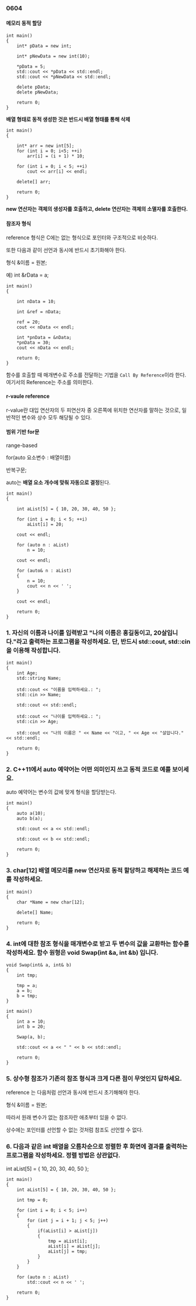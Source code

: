 ### 0604

#### 메모리 동적 할당

```
int main()
{
    int* pData = new int;

    int* pNewData = new int(10);

    *pData = 5;
    std::cout << *pData << std::endl;
    std::cout << *pNewData << std::endl;

    delete pData;
    delete pNewData;

    return 0;
}
```

**배열 형태로 동적 생성한 것은 반드시 배열 형태를 통해 삭제**

```
int main()
{

    int* arr = new int[5];
    for (int i = 0; i<5; ++i)
        arr[i] = (i + 1) * 10;

    for (int i = 0; i < 5; ++i)
        cout << arr[i] << endl;

    delete[] arr;

    return 0;
}
```

**new 연산자는 객체의 생성자를 호출하고, delete 연산자는 객체의 소멸자를 호출한다.**

#### 참조자 형식

reference 형식은 C에는 없는 형식으로 포인터와 구조적으로 비슷하다.

또한 다음과 같이 선언과 동시에 반드시 초기화해야 한다.

형식 &이름 = 원본;

예) int &rData = a;

```
int main()
{

    int nData = 10;

    int &ref = nData;

    ref = 20;
    cout << nData << endl;

    int *pnData = &nData;
    *pnData = 30;
    cout << nData << endl;

    return 0;
}
```

함수를 호출할 때 매개변수로 주소를 전달하는 기법을 `Call By Reference`이라 한다. 여기서의 Reference는 주소를 의미한다.

#### r-vaule reference

r-value란 대입 연산자의 두 피연산자 중 오른쪽에 위치한 연산자를 말하는 것으로, 일반적인 변수와 상수 모두 해당될 수 있다.

#### 범위 기반 for문

range-based

for(auto 요소변수 : 배열이름)

  반복구문;

auto는 **배열 요소 개수에 맞춰 자동으로 결정**된다.

```
int main()
{

    int aList[5] = { 10, 20, 30, 40, 50 };

    for (int i = 0; i < 5; ++i)
        aList[i] = 20;

    cout << endl;

    for (auto n : aList)
        n = 10;

    cout << endl;

    for (auto& n : aList)
    {
        n = 10;
        cout << n << ' ';
    }

    cout << endl;

    return 0;
}
```

### 1. 자신의 이름과 나이를 입력받고 "나의 이름은 홍길동이고, 20살입니다."라고 출력하는 프로그램을 작성하세요. 단, 반드시 std::cout, std::cin을 이용해 작성합니다.

```
int main()
{
    int Age;
    std::string Name;

    std::cout << "이름을 입력하세요.: ";
    std::cin >> Name;

    std::cout << std::endl;

    std::cout << "나이를 입력하세요.: ";
    std::cin >> Age;

    std::cout << "나의 이름은 " << Name << "이고, " << Age << "살압니다." << std::endl;

    return 0;
}
```

### 2. C++11에서 auto 예약어는 어떤 의미인지 쓰고 동적 코드로 예를 보이세요.

auto 예약어는 변수의 값에 맞게 형식을 할당받는다.

```
int main()
{
    auto a(10);
    auto b(a);

    std::cout << a << std::endl;

    std::cout << b << std::endl;

    return 0;
}
```

### 3. char[12] 배열 메모리를 new 연산자로 동적 할당하고 해제하는 코드 예를 작성하세요.

```
int main()
{
    char *Name = new char[12];

    delete[] Name;

    return 0;
}
```

### 4. int에 대한 참조 형식을 매개변수로 받고 두 변수의 값을 교환하는 함수를 작성하세요. 함수 원형은 void Swap(int &a, int &b) 입니다.

```
void Swap(int& a, int& b)
{
    int tmp;

    tmp = a;
    a = b;
    b = tmp;
}

int main()
{
    int a = 10;
    int b = 20;

    Swap(a, b);

    std::cout << a << " " << b << std::endl;

    return 0;
}
```

### 5. 상수형 참조가 기존의 참조 형식과 크게 다른 점이 무엇인지 답하세요.

reference 는 다음처럼 선언과 동시에 반드시 초기해해야 한다.

형식 &이름 = 원본;

따라서 원래 변수가 없는 참조자란 애초부터 있을 수 없다.

상수에는 포인터를 선언할 수 없는 것처럼 참조도 선언할 수 없다.


### 6. 다음과 같은 int 배열을 오름차순으로 정렬한 후 화면에 결과를 출력하는 프로그램을 작성하세요. 정렬 방법은 상관없다.

int aList[5] = { 10, 20, 30, 40, 50 };

```
int main()
{
    int aList[5] = { 10, 20, 30, 40, 50 };

    int tmp = 0;

    for (int i = 0; i < 5; i++)
    {
        for (int j = i + 1; j < 5; j++)
        {
            if(aList[i] > aList[j])
            {
                tmp = aList[i];
                aList[i] = aList[j];
                aList[j] = tmp;
            }
        }
    }
    
    for (auto n : aList)
        std::cout << n << ' ';

    return 0;
}
```


































